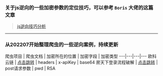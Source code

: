 ### 关于js逆向的一些加密参数的定位技巧，可以参考 `Boris` 大佬的这篇文章

> [js逆向技巧分析](https://zhuanlan.zhihu.com/p/108207751)

***

### 从202207开始整理爬虫的一些逆向案例，持续更新

爬虫项目 | 爬虫文档 | 加密所在的位置 | 加密字段 | 加密类型
---|---|---|---
欧科云链 | [点击跳转](https://blog.csdn.net/qq_42598133/article/details/125619096?spm=1001.2014.3001.5501) | headers | x-apiKey | base64
房天下登录流程破解 | [点击跳转](https://blog.csdn.net/qq_42598133/article/details/125658235?spm=1001.2014.3001.5501) | post请求参数 | pwd | RSA
